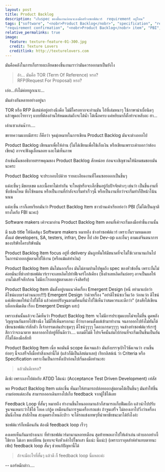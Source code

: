 ```yaml
---
layout: post
title: Product Backlog
description: "เก็บspec ของชิ้นงานก่อนจะลงมือสร้างซอฟต์แวร์  requirement อยู่ไหน"
tags: ["software", "<nobr>Product Backlog</nobr>", "specification", "requirement", 
"requirement confirmation", "<nobr>Product Backlog</nobr> item", "PBI", "PB", "Agile Requirement"]
relative_permalinks: true
image:
  feature: texture-feature-01-300.jpg
  credit: Texture Lovers
  creditlink: http://texturelovers.com
---
```


มันคือคลังในการเก็บรายละเอียดของชิ้นงานเราว่ามันควรออกมาเป็นยังไง

> อ้า... มันคือ TOR (Term Of Reference) หรอ? <br/>
RFP(Request For Proposal) หรอ?


เอ่อ...​ยังไม่ค่อยถูกเนาะ...

มันต่างกันหลายอย่างอยู่นา

TOR หรือ RFP มีเสน่ห์อยู่อย่างนึงคือ ไม่มีใครอยากจะอ่านมัน ไอ้ที่เล่มหนาๆ ใช้ภาษาน่าเบื่อนิดๆ แล้วพูดอะไรยาวๆ แบบที่ต้องอ่านให้หมดเล่มถึงจะได้น้ำ ได้เนื้อครบ
แค่หยิบมาก็ตั้งท่าจะหลับละ ฮา...   

เค้าแซวเล่นน๊าาา....

ขยายความแบบมีสาระ ก็คือว่า จุดมุ่งหมายในการเขียน <nobr>Product Backlog</nobr> มันจะต่างออกไป

<nobr>Product Backlog</nobr> 
เขียนมาเพื่อให้อ่าน (ไม่ได้เขียนเพื่อใช้เก็บเงิน หรือเขียนเพราะเค้าบอกว่าต้องเขียน) อาจจะฟังดูเลื่อนลอย และไม่เห็นภาพ

ถ้าเช่นนั้นขออธิบายสรรพคุณของ <nobr>Product Backlog</nobr> สักหน่อย ก่อนจะเชิญชวนให้นิยมชมชอบมันนะคระ

<nobr>Product Backlog</nobr> จะประกอบไปด้วย รายละเอียดงานที่โดนซอยออกเป็นชิ้นๆ

แต่ละชิ้นๆ มีขอบเขต และเนื้อหาไม่เท่ากัน จะใหญ่หรือจะเล็กขึ้นอยู่กับปัจจัยต่างๆ เช่นว่า เป็นชิ้นงานที่ซับซ้อนไหม ซับไซ้หมอน
หรือเป็นงานที่กำลังจะเริ่มทำเร็วๆนี้ หรือเป็นงานที่กว่าจะเริ่มทำก็ปีหน้าโน้นนนน

แต่ละชิ้น เราก็เลยเรียกมันว่า <nobr>Product Backlog Item</nobr> ชาวบ้านเค้าเรียกย่อว่า PBI (ไม่ได้เป็นญาติทางใดกับ FBI นะคะ)

Software makers เค้าจะมาอ่าน <nobr>Product Backlog Item</nobr> ตอนที่เค้าจะเริ่มลงมือทำชิ้นงานนั้น

มี sub title ให้นิดส์นุง Software makers หมายถึง ช่างทำซอฟต์แวร์ เพราะงั้นรวมหมดเลย ตั้งแต่ developers, 
SA, testers, infraฯ, Dev อึ๊ป เอ้ย Dev-op และอื่นๆ ตามแต่จินตนาการของบริษัทใครบริษัทมัน

<nobr>Product Backlog Item focus อยู่ที่ delivery </nobr>มันถูกหั่นให้มีขนาดที่จะไม่ใช้เวลานานเกินไปในการนำออกสู่ตลาดไปใช้งาน (หรือแม้แต่ทำเงิน)

<nobr>Product Backlog Item มันไม่นอกเรื่อง มันไม่ลามปามไปพูดถึง</nobr> spec ของหัวข้ออื่น เพราะงั้นไม่ค่อยมีนะที่ช่างทำซอฟต์แวร์เราจะเลยเถิดไปทำฟีเจอร์ใกล้เคียง
(ซึ่งถ้าเลยเถิดกันบ่อยๆ อาจเป็นผลให้งานไม่เสร็จสักก้อน ไม่มีอะไรออกสูตลาดเลย เจ๊งสิครับ)

<nobr>Product Backlog Item มันตั้งอยู่บนแนวคิดเรื่อง </nobr><nobr>Emergent Design</nobr> (หนิ่ อย่ามาแปลว่า ดีไซน์แบบเร่งด่วนนะยะ!!!) 
<nobr>Emergent Design ว่าด้วยเรื่อง </nobr>"อย่าดีไซน์ซะเวิ่นเว้อ ว่อกแว่ก ดีไซน์แค่เพียงพอให้นำไปใช้ได้ แล้วค่อยปรับจูนตามที่คนที่นำไปใช้เห็นว่าสมควรและดีกว่า"
(สงสัยได้เขียนบล็อกเพิ่มเติม เรื่อง <nobr>Emergent Design</nobr> แฮะ)

เพราะเช่นนั้นแล้วจะ*ไม*่เห็นว่า <nobr>Product Backlog Item</nobr> จะไม่มีการประชุมแบบไม่จบไม่สิ้น ดูดพลังวิญญาณกันตายไปข้างนึง
ไม่มีให้เห็นหรอกนะ ที่ว่าบางคนตั้งแต่เข้ามาทำงาน จนลาออกไปยังไม่ทันได้เขียนซอฟต์แวร์สักตัว ก็เจ้ากรรมเล่นประชุมๆๆ ดีไซน์ๆๆๆๆ ไดอะแกรมๆๆๆๆ
จนช่างทำซอฟต์แวร์เรารู้สึกวว่าจะเฉาตาย ขอลาออกไปอยู่ที่อื่นดีกว่า.... แถมดีไม่ดี โปรเจ็คนั้นล่มไปก่อนที่จะเริ่มเป็นชิ้นเป็นอัน ก็ไม่ได้ลงมือสักที 

<nobr>Product Backlog Item เนี่ย พอมันมี scope ชัดเจนแล้ว </nobr>มันยังบรรจุเป้าไว้ชัดเจนว่า งานชิ้นย่อยๆ นี้จะเสร็จก็เมื่อทำสิ่งเหล่านี้ได้ (แล้วก็มีเป็นลิสต์มาเลย)
เรียกลิสต์เน้ ว่า Criteria หรือ Specification เพราะงั้นเป็นการตั้งเป้าก่อนไปเริ่มลงมือทำนะฮะ

> แล้วมันดีเหรอ?

ดีเซ่ะ เพราะเอาไปต่อกับ ATDD ได้แน่ะ (Acceptance Test Driven Development) เท่สัส

พอ <nobr>Product Backlog Item</nobr> แต่ละชิ้น หั่นมาให้สามารถปล่อยออกสู่ตลาดได้เป็นชิ้นๆ มันทำให้ชิ้นงานย่อยแต่ละอัน 
สามารถออกเดินทางไปเก็บ feedback จากผู้ใช้ได้เลย 

Feedback Loop ที่สั้นๆ หมายถึง ทำงานชิ้นไหนออกมาแล้วก็สามารถเก็บฟีดแบ็ก แล้วนำไปปรับจูนจนเหมาะว่าใช้ได้ โอเค เก๋กู้ด
เหมือนกันการจูนเครื่องรถแข่ง ถ้าจูนเสร็จ ไม่ลองเอาไปวิ่งว่าเครื่องมันนิ่งไหม สำลักไหม สะดุดตรงไหนอ๊ะป่าว จะได้รถแข่งเทพๆที่นำพาชัยชนะมาได้ยังไงอ่ะ

ซอฟต์แวร์ก็เหมือนกัน ต้องมี feedback loop เร็วๆ 

คงเคยเห็นกันมาบ้างเนาะ ที่ทำซอฟต์แวร์มานานหลายเดือน สุดท้ายพอเอาไปให้เค้าเล่น เค้าบอกอย่างงี้ใช้ยาก ไม่เอา ขอเปลี่ยน
(แทบจะจับหัวเค้าไปโขกเสา นี่แน่ะ นี่แน่ะ) (เพราะเราอุตส่าห์ทำแทบตายนะเฟ้ย)  feedback loop สั้นๆ ช่วยแก้ปัญหานี้ได้

> ถ้าจะมีอะไรที่สั้นๆ แล้วดี ก็ feedback loop นี่แหละค่ะ

-- แอร์หมีกล่าว....